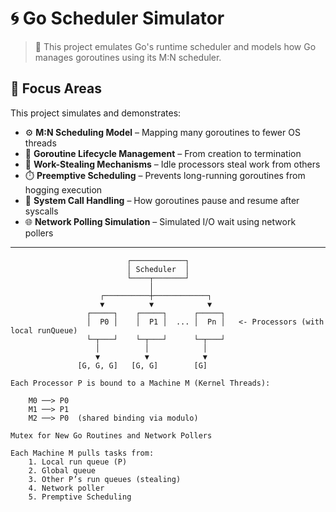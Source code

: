 # 🌀 Go Scheduler Simulator

> 🚀 This project emulates Go's runtime scheduler and models how Go manages goroutines using its M:N scheduler.

## 🎯 Focus Areas

This project simulates and demonstrates:

- ⚙️ **M:N Scheduling Model** – Mapping many goroutines to fewer OS threads
- 🔄 **Goroutine Lifecycle Management** – From creation to termination
- 🔀 **Work-Stealing Mechanisms** – Idle processors steal work from others
- ⏱️ **Preemptive Scheduling** – Prevents long-running goroutines from hogging execution
- 🔧 **System Call Handling** – How goroutines pause and resume after syscalls
- 🌐 **Network Polling Simulation** – Simulated I/O wait using network pollers

----

  ```
                            ┌────────────┐
                            │ Scheduler  │
                            └────┬───────┘
                                 │
                      ┌──────────┼────────────┐
                      ▼          ▼            ▼
                   ┌─────┐    ┌─────┐      ┌─────┐
                   │  P0 │    │  P1 │  ... │  Pn │   <- Processors (with local runQueue)
                   └─┬───┘    └─┬───┘      └─┬───┘
                     │          │            │
                     ▼          ▼            ▼
                 [G, G, G]   [G, G]        [G]
  
  Each Processor P is bound to a Machine M (Kernel Threads):
  
      M0 ──> P0
      M1 ──> P1
      M2 ──> P0  (shared binding via modulo)

  Mutex for New Go Routines and Network Pollers
  
  Each Machine M pulls tasks from:
      1. Local run queue (P)
      2. Global queue
      3. Other P’s run queues (stealing)
      4. Network poller
      5. Premptive Scheduling

